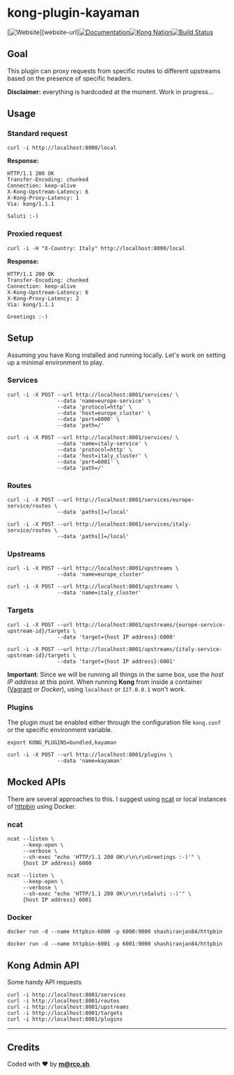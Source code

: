 kong-plugin-kayaman
===================
[![Website][website-badge]][website-url][![Documentation][documentation-badge]][documentation-url][![Kong Nation][kong-nation-badge]][kong-nation-url][![Build Status](https://travis-ci.com/kayaman/kong-plugin-kayaman.svg?branch=master)](https://travis-ci.com/kayaman/kong-plugin-kayaman)

## Goal

This plugin can proxy requests from specific routes to different upstreams based on the presence of specific headers.

**Disclaimer:** everything is hardcoded at the moment. Work in progress...

## Usage

### Standard request

```shell
curl -i http://localhost:8000/local
```

**Response:**

```shell
HTTP/1.1 200 OK
Transfer-Encoding: chunked
Connection: keep-alive
X-Kong-Upstream-Latency: 6
X-Kong-Proxy-Latency: 1
Via: kong/1.1.1

Saluti :-)
```



### Proxied request

```shell
curl -i -H "X-Country: Italy" http://localhost:8000/local
```

**Response:**

```shell
HTTP/1.1 200 OK
Transfer-Encoding: chunked
Connection: keep-alive
X-Kong-Upstream-Latency: 6
X-Kong-Proxy-Latency: 2
Via: kong/1.1.1

Greetings :-)
```



## Setup

Assuming you have Kong installed and running locally. Let's work on setting up a minimal environment to play. 

### Services

```shell
curl -i -X POST --url http://localhost:8001/services/ \
                --data 'name=europe-service' \
                --data 'protocol=http' \
                --data 'host=europe_cluster' \
                --data 'port=6000' \
                --data 'path=/'
```

```shell
curl -i -X POST --url http://localhost:8001/services/ \
                --data 'name=italy-service' \
                --data 'protocol=http' \
                --data 'host=italy_cluster' \
                --data 'port=6001' \
                --data 'path=/'
```



### Routes

```shell
curl -i -X POST --url http://localhost:8001/services/europe-service/routes \
                --data 'paths[]=/local'
```

```shell
curl -i -X POST --url http://localhost:8001/services/italy-service/routes \
                --data 'paths[]=/local'
```



### Upstreams

```shell
curl -i -X POST --url http://localhost:8001/upstreams \
                --data 'name=europe_cluster'
```

```shell
curl -i -X POST --url http://localhost:8001/upstreams \
                --data 'name=italy_cluster'        
```



### Targets

```shell
curl -i -X POST --url http://localhost:8001/upstreams/{europe-service-upstream-id}/targets \
                --data 'target={host IP address}:6000'
```

```shell
curl -i -X POST --url http://localhost:8001/upstreams/{italy-service-upstream-id}/targets \
                --data 'target={host IP address}:6001'
```

**Important**: Since we will be running all things in the same box, use the *host IP address* at this point. When running **Kong** from inside a container ([Vagrant](<https://github.com/Kong/kong-vagrant>) or *Docker*), using `localhost` or `127.0.0.1` won't work.



### Plugins

The plugin must be enabled either through the configuration file `kong.conf` or the specific environment variable.

```shell
export KONG_PLUGINS=bundled,kayaman
```

```shell
curl -i -X POST --url http://localhost:8001/plugins \
                --data 'name=kayaman'
```



## Mocked APIs

There are several approaches to this. I suggest using [ncat](https://nmap.org/ncat) or local instances of [httpbin](http://httpbin.org) using Docker.

### ncat

```shell
ncat --listen \
     --keep-open \
     --verbose \
     --sh-exec "echo 'HTTP/1.1 200 OK\r\n\r\nGreetings :-)'" \
     {host IP address} 6000
```

```shell
ncat --listen \
     --keep-open \
     --verbose \
     --sh-exec "echo 'HTTP/1.1 200 OK\r\n\r\nSaluti :-)'" \
     {host IP address} 6001
```



### Docker

```shell
docker run -d --name httpbin-6000 -p 6000:9000 shashiranjan84/httpbin
```

```shell
docker run -d --name httpbin-6001 -p 6001:9000 shashiranjan84/httpbin
```



## Kong Admin API

Some handy API requests

```shell
curl -i http://localhost:8001/services
curl -i http://localhost:8001/routes
curl -i http://localhost:8001/upstreams
curl -i http://localhost:8001/targets
curl -i http://localhost:8001/plugins
```

---

## Credits

Coded with :heart: by **m@rco.sh**.

[website-badge]: https://img.shields.io/badge/GETKong.org-Learn%20More-43bf58.svg
[documentation-url]: https://getkong.org/docs/
[documentation-badge]: https://img.shields.io/badge/Documentation-Read%20Online-green.svg
[kong-nation-url]: https://discuss.konghq.com/
[kong-nation-badge]: https://img.shields.io/badge/Community-Join%20Kong%20Nation-blue.svg
